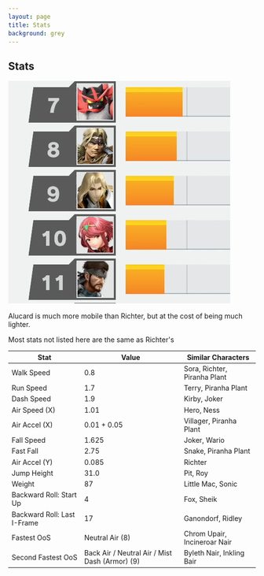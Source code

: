```yaml
---
layout: page
title: Stats
background: grey
---
```


<div class="col-lg-12 text-center">
	<h2 class="section-heading text-uppercase">Stats</h2>
</div>
<img class="img-fluid d-block mx-auto" src="assets\img\moveset\stats.png" alt="">

Alucard is much more mobile than Richter, but at the cost of being much lighter.

Most stats not listed here are the same as Richter's

| Stat | Value | Similar Characters |
| --- | ----------- | ----------- |
| Walk Speed | 0.8 | Sora, Richter, Piranha Plant |
| Run Speed | 1.7 | Terry, Piranha Plant |
| Dash Speed | 1.9 | Kirby, Joker |
| Air Speed (X) | 1.01 | Hero, Ness |
| Air Accel (X) | 0.01 + 0.05 | Villager, Piranha Plant |
| Fall Speed | 1.625 | Joker, Wario |
| Fast Fall | 2.75 | Snake, Piranha Plant |
| Air Accel (Y) | 0.085 | Richter |
| Jump Height | 31.0 | Pit, Roy |
| Weight | 87 | Little Mac, Sonic |
| Backward Roll: Start Up | 4 | Fox, Sheik |
| Backward Roll: Last I-Frame | 17 | Ganondorf, Ridley |
| Fastest OoS | Neutral Air (8) | Chrom Upair, Incineroar Nair |
| Second Fastest OoS | Back Air / Neutral Air / Mist Dash (Armor) (9) | Byleth Nair, Inkling Bair |